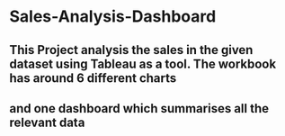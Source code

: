 # Sales-Analysis-Dashboard

## This Project analysis the sales in the given dataset using Tableau as a tool. The workbook has around 6 different charts
## and one dashboard which summarises all the relevant data
